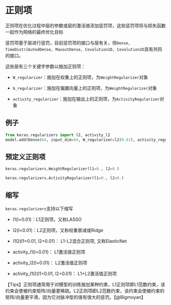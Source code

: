 # 正则项

正则项在优化过程中层的参数或层的激活值添加惩罚项，这些惩罚项将与损失函数一起作为网络的最终优化目标

惩罚项基于层进行惩罚，目前惩罚项的接口与层有关，但```Dense, TimeDistributedDense, MaxoutDense, Covolution1D, Covolution2D```具有共同的接口。

这些层有三个关键字参数以施加正则项：

* ```W_regularizer```：施加在权重上的正则项，为```WeightRegularizer```对象

* ```b_regularizer```：施加在偏置向量上的正则项，为```WeightRegularizer```对象

* ```activity_regularizer```：施加在输出上的正则项，为```ActivityRegularizer```对象

## 例子
```python
from keras.regularizers import l2, activity_l2
model.add(Dense(64, input_dim=64, W_regularizer=l2(0.01), activity_regularizer=activity_l2(0.01)))
```

## 预定义正则项

```python
keras.regularizers.WeightRegularizer(l1=0., l2=0.)
```

```python
keras.regularizers.ActivityRegularizer(l1=0., l2=0.)
```

## 缩写

```keras.regularizers```支持以下缩写

* l1(l=0.01)：L1正则项，又称LASSO

* l2(l=0.01)：L2正则项，又称权重衰减或Ridge

* l1l2(l1=0.01, l2=0.01)： L1-L2混合正则项, 又称ElasticNet

* activity_l1(l=0.01)： L1激活值正则项

* activity_l2(l=0.01)： L2激活值正则项

* activity_l1l2(l1=0.01, l2=0.01)： L1+L2激活值正则项

 【Tips】正则项通常用于对模型的训练施加某种约束，L1正则项即L1范数约束，该约束会使被约束矩阵/向量更稀疏。L2正则项即L2范数约束，该约束会使被约束的矩阵/向量更平滑，因为它对脉冲型的值有很大的惩罚。【@Bigmoyan】